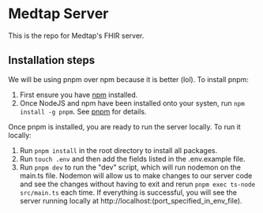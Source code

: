 # Medtap Server
This is the repo for Medtap's FHIR server.

## Installation steps
We will be using pnpm over npm because it is better (lol). To install pnpm:
1. First ensure you have [npm](https://docs.npmjs.com/downloading-and-installing-node-js-and-npm) installed. 
2. Once NodeJS and npm have been installed onto your systen, run `npm install -g pnpm`. See [pnpm](https://pnpm.io/installation) for details.

Once pnpm is installed, you are ready to run the server locally. To run it locally:
1. Run `pnpm install` in the root directory to install all packages.
2. Run `touch .env` and then add the fields listed in the .env.example file.
3. Run `pnpm dev` to run the "dev" script, which will run nodemon on the main.ts file. Nodemon will allow us to make changes to our server code and see the changes without having to exit and rerun `pnpm exec ts-node src/main.ts` each time. If everything is successful, you will see the server running locally at http://localhost:(port_specified_in_env_file).
